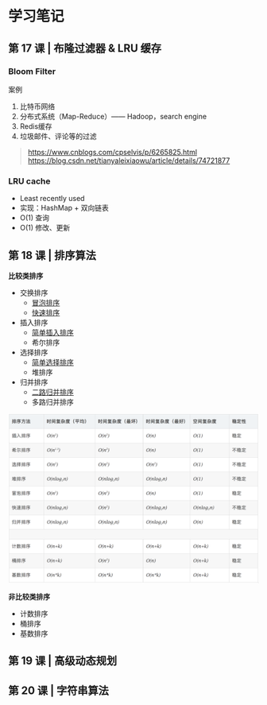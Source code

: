 # 学习笔记

## 第 17 课 | 布隆过滤器 & LRU 缓存

### Bloom Filter

案例

1. 比特币网络
2. 分布式系统（Map-Reduce）—— Hadoop，search engine
3. Redis缓存
4. 垃圾邮件、评论等的过滤

> https://www.cnblogs.com/cpselvis/p/6265825.html
> https://blog.csdn.net/tianyaleixiaowu/article/details/74721877

### LRU cache

+ Least recently used
+ 实现：HashMap + 双向链表
+ O(1) 查询
+ O(1) 修改、更新

## 第 18 课 | 排序算法

**比较类排序**

+ 交换排序
  - [冒泡排序](./sort-basic.js)
  - [快速排序](./sort-quick.js)
+ 插入排序
  - [简单插入排序](./sort-basic.js)
  - 希尔排序
+ 选择排序
  - [简单选择排序](./sort-basic.js)
  - 堆排序
+ 归并排序
  - [二路归并排序](./sort-merge.js)
  - 多路归并排序

![](./sort.png)

**非比较类排序**

+ 计数排序
+ 桶排序
+ 基数排序

## 第 19 课 | 高级动态规划


## 第 20 课 | 字符串算法


